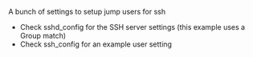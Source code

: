 
A bunch of settings to setup jump users for ssh

- Check sshd_config for the SSH server settings (this
  example uses a Group match)
- Check ssh_config for an example user setting



